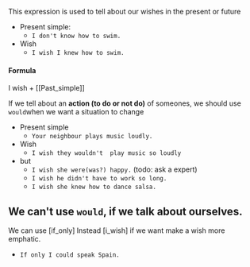 This expression is used to tell about our wishes in the present or future
- Present simple:
	- `I don't know how to swim.`
- Wish
	- `I wish I knew how to swim.`

#### Formula
I wish + [[Past_simple]]

If we tell about an **action (to do or not do)** of someones, we should use `would`when we want a situation to change

- Present simple
	- `Your neighbour plays music loudly.`
- Wish
	- `I wish they wouldn't  play music so loudly`
- but
	- `I wish she were(was?) happy.` (todo: ask a expert)
	- `I wish he didn't have to work so long.`
	- `I wish she knew how to dance salsa.`

## We can't use `would`, if we talk about ourselves. 


We can use [if_only] Instead [i_wish] if we want make a wish more emphatic.
- `If only I could speak Spain.`



